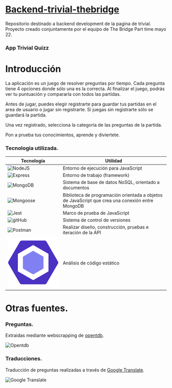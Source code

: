 # [Backend-trivial-thebridge](http://localhost:3000/)

Repositorio destinado a backend development de la pagina de trivial. Proyecto creado conjuntamente por el equipo de The Bridge Part time mayo 22.

### App Trivial Quizz

# Introducción

La aplicación es un juego de resolver preguntas por tiempo. Cada pregunta tiene 4 opciones donde sólo una es la correcta. Al finalizar el juego, podrás ver tu puntuación y compararla con todos las partidas.

Antes de jugar, puedes elegir registrarte para guardar tus partidas en el area de usuario o jugar sin registrarte. Si juegas sin registrarte sólo se guardará la partida.

Una vez registrado, selecciona la categoría de las preguntas de la partida.

Pon a prueba tus conocimientos, aprende y diviertete.

### Tecnologia utilizada.


| Tecnología | Utilidad |
| ------------------------------------ | --------- |
|![NodeJS](https://cdn.freebiesupply.com/logos/large/2x/nodejs-1-logo-png-transparent.png "logotipo NodeJS" )|Entorno de ejecución para JavaScript |
| ![Express](https://d1jnx9ba8s6j9r.cloudfront.net/blog/wp-content/uploads/2019/07/express-logo-528x240.png) | Entorno de trabajo (framework) |
| ![MongoDB](https://nakedsecurity.sophos.com/wp-content/uploads/sites/2/2017/01/mongodb.png?w=775) | Sistema de base de datos NoSQL, orientado a documentos |
| ![Mongoose](https://ih1.redbubble.net/image.438912065.6243/flat,1000x1000,075,f.u3.jpg) | Biblioteca de programación orientada a objetos de JavaScript que crea una conexión entre MongoDB|
| ![Jest](https://ih1.redbubble.net/image.404023256.1965/st,small,507x507-pad,600x600,f8f8f8.u2.jpg) | Marco de prueba de JavaScript |
| ![gitHub](https://logos-world.net/wp-content/uploads/2020/11/GitHub-Logo-700x394.png) | Sistema de control de versiones |
| ![Postman](https://encrypted-tbn0.gstatic.com/images?q=tbn:ANd9GcSEhwv2Rja5M3emJCaj_oGEoDjBNFqT_QYVTp5PUaaajTRTRYmjLsoa3-kHcd2r5omts9Q&usqp=CAU) | Realizar diseño, construcción, pruebas e iteración de la API |
| ![eslint](https://raw.githubusercontent.com/github/explore/80688e429a7d4ef2fca1e82350fe8e3517d3494d/topics/eslint/eslint.png) | Análisis de código estático |


# Otras fuentes.

### Preguntas.
Extraidas mediante webscrapping de [opentdb](https://opentdb.com).

![Opentdb](https://opentdb.com/images/logo.png)


### Traducciones.
Traducción de preguntas realizadas a través de [Google Translate](https://www.npmjs.com/package/google-translate-api).

![Google Translate]()